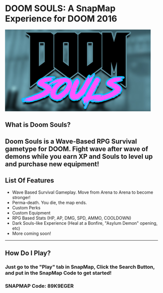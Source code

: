 # DOOM SOULS: A SnapMap Experience for DOOM 2016
![alt text](https://raw.githubusercontent.com/wimmywozzle/SNAPMAP_Doomsouls/master/doomsoulspic.jpg "Doom Souls Main Logo")
## What is Doom Souls?
Doom Souls is a Wave-Based RPG Survival gametype for DOOM. Fight wave after wave of demons while you earn XP and Souls to level up and purchase new equipment!
---
## List Of Features
+ Wave Based Survival Gameplay. Move from Arena to Arena to become stronger!
+ Perma-death. You die, the map ends. 
+ Custom Perks
+ Custom Equipment
+ RPG Based Stats (HP, AP, DMG, SPD, AMMO, COOLDOWN)
+ Dark Souls-like Experience (Heal at a Bonfire, "Asylum Demon" opening, etc)
+ More coming soon!
---
## How Do I Play?
### Just go to the "Play" tab in SnapMap, Click the Search Button, and put in the SnapMap Code to get started!
### SNAPMAP Code: 89K9EGER
